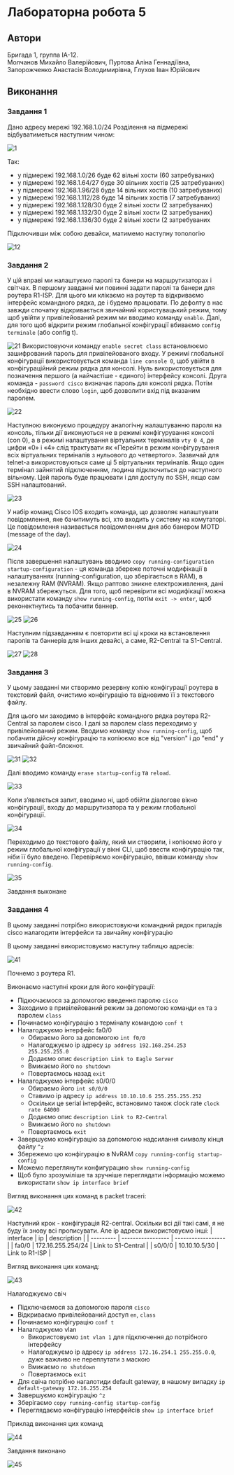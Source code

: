 # Лабораторна робота 5

## Автори

Бригада 1, группа ІА-12.  
Молчанов Михайло Валерійович, Пуртова Аліна Геннадіївна, Запорожченко Анастасія Володимирівна, Глухов Іван Юрійович

## Виконання

### Завдання 1

Дано адресу мережі 192.168.1.0/24
Розділення на підмережі відбуватиметься наступним чином:

![1](assets/11.png)

Так:

- у підмережі 192.168.1.0/26 буде 62 вільні хости (60 затребуваних)
- у підмережі 192.168.1.64/27 буде 30 вільних хостів (25 затребуваних)
- у підмережі 192.168.1.96/28 буде 14 вільних хостів (10 затребуваних)
- у підмережі 192.168.1.112/28 буде 14 вільних хостів (7 затребуваних)
- у підмережі 192.168.1.128/30 буде 2 вільні хости (2 затребуваних)
- у підмережі 192.168.1.132/30 буде 2 вільні хости (2 затребуваних)
- у підмережі 192.168.1.136/30 буде 2 вільні хости (2 затребуваних

Підключивши між собою девайси, матимемо наступну топологію

![12](assets/12.png)

### Завдання 2

У цій вправі ми налаштуємо паролі та банери на маршрутизаторах і світчах.
В першому завданні ми повинні задати паролі та банери для роутера R1-ISP.
Для цього ми клікаємо на роутер та відкриваємо інтерфейс командного рядка, де і будемо працювати. По дефолту в нас завжди спочатку відкривається звичайний користувацький режим, тому щоб увійти у привілейований режим ми вводимо  команду `enable`. Далі, для того щоб відкрити режим глобальної конфігурації вбиваємо `config terminale` (або config t).

![21](assets/21.png)
Використовуючи команду  `enable secret class` встановлюємо зашифрований пароль для привілейованого входу. У режимі глобальної конфігурації використовується команда `line console 0`, щоб увійти в конфігураційний режим рядка для консолі. Нуль використовується для позначення першого (а найчастіше - єдиного) інтерфейсу консолі. Друга команда - `password cisco` визначає пароль для консолі рядка. Потім необхідно ввести слово `login`, щоб дозволити вхід під вказаним паролем.

![22](assets/22.png)

Наступною виконуємо процедуру аналогічну налаштуванню пароля на консоль, тільки дії виконуються не в режимі конфігурування консолі (con 0), а в режимі налаштування віртуальних терміналів `vty 0 4`, де цифри «0» і «4» слід трактувати як «Перейти в режим конфігурування всіх віртуальних терміналів з нульового до четвертого». Зазвичай для telnet-а використовуються саме ці 5 віртуальних терміналів. Якщо один термінал зайнятий підключенням, людина підключиться до наступного вільному. Цей пароль буде працювати і для доступу по SSH, якщо сам SSH налаштований.

![23](assets/23.png)

У набір команд Cisco IOS входить команда, що дозволяє налаштувати повідомлення, яке бачитимуть всі, хто входить у систему на комутаторі. Це повідомлення називається повідомленням дня або банером MOTD (message of the day).

![24](assets/24.png)

Після завершення налаштувань вводимо `copy running-configuration startup-configuration` - ця команда збереже поточні модифікації в налаштуваннях (running-configuration, що зберігається в RAM), в незалежну RAM (NVRAM). Якщо раптово зникне електроживлення, дані в NVRAM збережуться.
Для того, щоб перевірити всі модифікації можна використати команду `show running-config`, потім `exit -> enter`, щоб реконектнутись та побачити баннер.

![25](assets/25.png)
![26](assets/26.png)

Наступним підзавданням є повторити всі ці кроки на встановлення паролів та баннерів для інших девайсі, а саме, R2-Central та S1-Central.

![27](assets/27.png)
![28](assets/28.png)

### Завдання 3

У цьому завданні ми створимо резервну копію конфігурації роутера в текстовий файл, очистимо конфігурацію та відновимо її з текстового файлу.

Для цього ми заходимо в інтерфейс командного рядка роутера R2-Central за паролем cisco. І далі за паролем class переходимо у привілейований режим. Вводимо команду `show running-config`, щоб побачити дійсну конфігурацію та копіюємо все від "version" і до "end" у звичайний файл-блокнот.

![31](assets/31.png)
![32](assets/32.png)

Далі вводимо команду `erase startup-config` та `reload`.

![33](assets/33.png)

Коли з’являється запит, вводимо ні, щоб обійти діалогове вікно конфігурації, входу до маршрутизатора та у режим глобальної конфігурації.

![34](assets/34.png)

Переходимо до текстового файлу, який ми створили, і копіюємо його у режим глобальної конфігурації у вікні CLI, щоб ввести конфігурацію так, ніби її було введено. Перевіряємо конфігурацію, ввівши команду `show running-config`.

![35](assets/35.png)

Завдання выконане

### Завдання 4

В цьому завданні потрібно використовуючи командний рядок приладів cisco налагодити інтерфейси та звичайну конфігурацію

В цьому завданні використовуємо наступну таблицю адресів:

![41](assets/41.png)

Почнемо з роутера R1.

Виконаємо наступні кроки для його конфігурації:

- Підкючаємося за допомогою введення паролю `cisco`
- Заходимо в привілейований режим за допомогою команди `en` та з паролем `class`
- Починаємо конфігурацію з терміналу командою `conf t`
- Налагоджуємо інтерфейс fa0/0
  - Обираємо його за допомогою `int f0/0`
  - Налагоджуємо ip адресу `ip address 192.168.254.253 255.255.255.0`
  - Додаємо опис `description Link to Eagle Server`
  - Вмикаємо його `no shutdown`
  - Повертаємось назад `exit`
- Налагоджуємо інтерфейс s0/0/0
  - Обираємо його `int s0/0/0`
  - Ставимо ip адресу `ip address 10.10.10.6 255.255.255.252`
  - Оскільки це serial інтерфейс, встановимо також clock rate `clock rate 64000`
  - Додаємо опис `description Link to R2-Central`
  - Вмикаємо його `no shutdown`
  - Повертаємось `exit`
- Завершуємо конфігурацію за допомогою надсилання символу кінця файлу `^z`
- Збережемо цю конфігурацію в NvRAM `copy running-config startup-config`
- Можемо переглянути конфигурацию `show running-config`
- Щоб було зрозуміліше та зручніше переглядати інформацію можемо використати `show ip interface brief`

Вигляд виконання цих команд в packet tracerі:

![42](assets/42.png)

Наступний крок - конфігурація R2-central. Оскільки всі дії такі самі, я не буду їх знову всі прописувати. Але ip адреси використовуємо інші:
| interface | ip                | description        |
| --------- | ----------------- | ------------------ |
| fa0/0     | 172.16.255.254/24 | Link to S1-Central |
| s0/0/0    | 10.10.10.5/30        | Link to R1-ISP     |

Вигляд виконання цих команд:

![43](assets/43.png)

Налагоджуємо свіч

- Підключаємося за допомогою пароля `cisco`
- Відкриваємо привілейований доступ `en`, `class`
- Починаємо конфігурацію `conf t`
- Налагоджуємо vlan
  - Використовуємо `int vlan 1` для підключення до потрібного інтерфейсу
  - Налагоджуємо ip адресу `ip address 172.16.254.1 255.255.0.0`, дуже важливо не переплутати з маскою
  - Вмикаємо `no shutdown`
  - Повертаємось `exit`
- Для свіча потрібно нагалотиди default gateway, в нашому випадку `ip default-gateway 172.16.255.254`
- Завершуємо конфігурацію `^z`
- Зберігаємо `copy running-config startup-config`
- Переглядаємо конфігурацію інтерфейсів `show ip interface brief`

Приклад виконання цих команд

![44](assets/44.png)

Завдання виконано

![45](assets/45.png)
